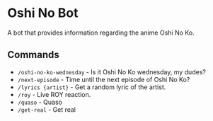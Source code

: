 # Oshi No Bot
A bot that provides information regarding the anime Oshi No Ko.

## Commands
- `/oshi-no-ko-wednesday` - Is it Oshi No Ko wednesday, my dudes?
- `/next-episode` - Time until the next episode of Oshi No Ko?
- `/lyrics {artist}` - Get a random lyric of the artist.
- `/roy` - Live ROY reaction.
- `/quaso` - Quaso
- `/get-real` - Get real